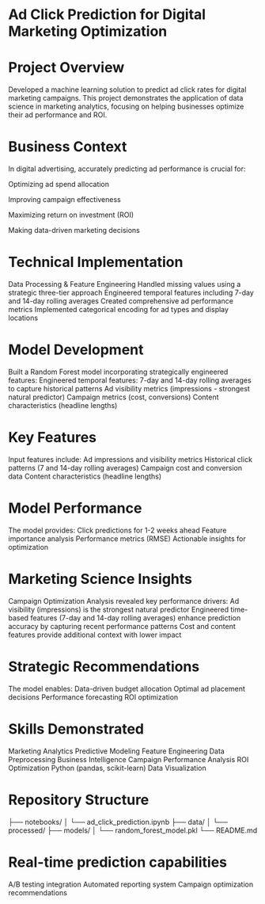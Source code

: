 # Ad Click Prediction for Digital Marketing Optimization

# Project Overview
Developed a machine learning solution to predict ad click rates for digital marketing campaigns. This project demonstrates the application of data science in marketing analytics, focusing on helping businesses optimize their ad performance and ROI.
# Business Context
In digital advertising, accurately predicting ad performance is crucial for:

Optimizing ad spend allocation

Improving campaign effectiveness

Maximizing return on investment (ROI)

Making data-driven marketing decisions


# Technical Implementation
Data Processing & Feature Engineering
Handled missing values using a strategic three-tier approach
Engineered temporal features including 7-day and 14-day rolling averages
Created comprehensive ad performance metrics
Implemented categorical encoding for ad types and display locations

# Model Development
Built a Random Forest model incorporating strategically engineered features:
Engineered temporal features: 7-day and 14-day rolling averages to capture historical patterns
Ad visibility metrics (impressions - strongest natural predictor)
Campaign metrics (cost, conversions)
Content characteristics (headline lengths)

# Key Features
Input features include:
Ad impressions and visibility metrics
Historical click patterns (7 and 14-day rolling averages)
Campaign cost and conversion data
Content characteristics (headline lengths)

# Model Performance
The model provides:
Click predictions for 1-2 weeks ahead
Feature importance analysis
Performance metrics (RMSE)
Actionable insights for optimization

# Marketing Science Insights
Campaign Optimization
Analysis revealed key performance drivers:
Ad visibility (impressions) is the strongest natural predictor
Engineered time-based features (7-day and 14-day rolling averages) enhance prediction accuracy by capturing recent performance patterns
Cost and content features provide additional context with lower impact

# Strategic Recommendations
The model enables:
Data-driven budget allocation
Optimal ad placement decisions
Performance forecasting
ROI optimization

# Skills Demonstrated
Marketing Analytics
Predictive Modeling
Feature Engineering
Data Preprocessing
Business Intelligence
Campaign Performance Analysis
ROI Optimization
Python (pandas, scikit-learn)
Data Visualization

# Repository Structure
├── notebooks/
│   └── ad_click_prediction.ipynb
├── data/
│   └── processed/
├── models/
│   └── random_forest_model.pkl
└── README.md

# Real-time prediction capabilities
A/B testing integration
Automated reporting system
Campaign optimization recommendations
